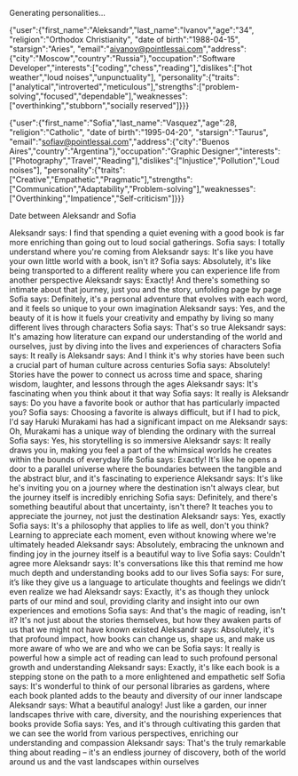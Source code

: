 Generating personalities...

{"user":{"first_name":"Aleksandr","last_name":"Ivanov","age":"34", "religion":"Orthodox Christianity", "date of birth":"1988-04-15", "starsign":"Aries", "email":"aivanov@pointlessai.com","address":{"city":"Moscow","country":"Russia"},"occupation":"Software Developer","interests":["coding","chess","reading"],"dislikes":["hot weather","loud noises","unpunctuality"], "personality":{"traits":["analytical","introverted","meticulous"],"strengths":["problem-solving","focused","dependable"],"weaknesses":["overthinking","stubborn","socially reserved"]}}}

{"user":{"first_name":"Sofia","last_name":"Vasquez","age":28, "religion":"Catholic", "date of birth":"1995-04-20", "starsign":"Taurus", "email":"sofiav@pointlessai.com","address":{"city":"Buenos Aires","country":"Argentina"},"occupation":"Graphic Designer","interests":["Photography","Travel","Reading"],"dislikes":["Injustice","Pollution","Loud noises"], "personality":{"traits":["Creative","Empathetic","Pragmatic"],"strengths":["Communication","Adaptability","Problem-solving"],"weaknesses":["Overthinking","Impatience","Self-criticism"]}}}

Date between Aleksandr and Sofia

Aleksandr says: I find that spending a quiet evening with a good book is far more enriching than going out to loud social gatherings.
Sofia says: I totally understand where you're coming from
Aleksandr says: It's like you have your own little world with a book, isn't it?
Sofia says: Absolutely, it's like being transported to a different reality where you can experience life from another perspective
Aleksandr says: Exactly! And there's something so intimate about that journey, just you and the story, unfolding page by page
Sofia says: Definitely, it's a personal adventure that evolves with each word, and it feels so unique to your own imagination
Aleksandr says: Yes, and the beauty of it is how it fuels your creativity and empathy by living so many different lives through characters
Sofia says: That's so true
Aleksandr says: It's amazing how literature can expand our understanding of the world and ourselves, just by diving into the lives and experiences of characters
Sofia says: It really is
Aleksandr says: And I think it's why stories have been such a crucial part of human culture across centuries
Sofia says: Absolutely! Stories have the power to connect us across time and space, sharing wisdom, laughter, and lessons through the ages
Aleksandr says: It's fascinating when you think about it that way
Sofia says: It really is
Aleksandr says: Do you have a favorite book or author that has particularly impacted you?
Sofia says: Choosing a favorite is always difficult, but if I had to pick, I'd say Haruki Murakami has had a significant impact on me
Aleksandr says: Oh, Murakami has a unique way of blending the ordinary with the surreal
Sofia says: Yes, his storytelling is so immersive
Aleksandr says: It really draws you in, making you feel a part of the whimsical worlds he creates within the bounds of everyday life
Sofia says: Exactly! It's like he opens a door to a parallel universe where the boundaries between the tangible and the abstract blur, and it's fascinating to experience
Aleksandr says: It's like he's inviting you on a journey where the destination isn't always clear, but the journey itself is incredibly enriching
Sofia says: Definitely, and there's something beautiful about that uncertainty, isn't there? It teaches you to appreciate the journey, not just the destination
Aleksandr says: Yes, exactly
Sofia says: It's a philosophy that applies to life as well, don't you think? Learning to appreciate each moment, even without knowing where we're ultimately headed
Aleksandr says: Absolutely, embracing the unknown and finding joy in the journey itself is a beautiful way to live
Sofia says: Couldn't agree more
Aleksandr says: It's conversations like this that remind me how much depth and understanding books add to our lives
Sofia says: For sure, it’s like they give us a language to articulate thoughts and feelings we didn’t even realize we had
Aleksandr says: Exactly, it's as though they unlock parts of our mind and soul, providing clarity and insight into our own experiences and emotions
Sofia says: And that's the magic of reading, isn't it? It's not just about the stories themselves, but how they awaken parts of us that we might not have known existed
Aleksandr says: Absolutely, it's that profound impact, how books can change us, shape us, and make us more aware of who we are and who we can be
Sofia says: It really is powerful how a simple act of reading can lead to such profound personal growth and understanding
Aleksandr says: Exactly, it's like each book is a stepping stone on the path to a more enlightened and empathetic self
Sofia says: It's wonderful to think of our personal libraries as gardens, where each book planted adds to the beauty and diversity of our inner landscape
Aleksandr says: What a beautiful analogy! Just like a garden, our inner landscapes thrive with care, diversity, and the nourishing experiences that books provide
Sofia says: Yes, and it's through cultivating this garden that we can see the world from various perspectives, enriching our understanding and compassion
Aleksandr says: That's the truly remarkable thing about reading – it's an endless journey of discovery, both of the world around us and the vast landscapes within ourselves
